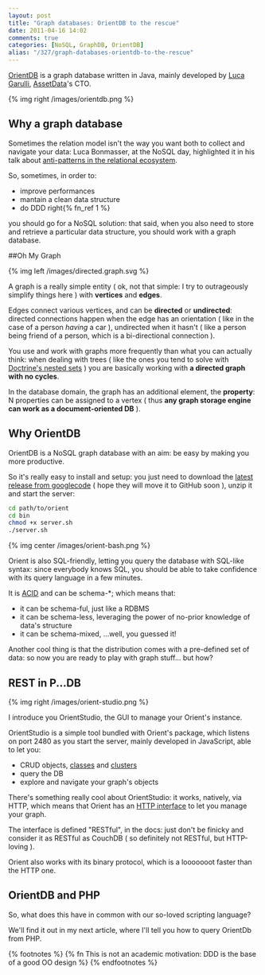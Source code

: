 ```yaml
---
layout: post
title: "Graph databases: OrientDB to the rescue"
date: 2011-04-16 14:02
comments: true
categories: [NoSQL, GraphDB, OrientDB]
alias: "/327/graph-databases-orientdb-to-the-rescue"
---
```


[OrientDB](http://www.orientechnologies.com/) is a graph database written in Java, mainly developed by [Luca Garulli](http://zion-city.blogspot.com/), [AssetData](http://www.assetdata.it/it/index.php)'s CTO.
<!-- more -->

{% img right /images/orientdb.png %}

## Why a graph database

Sometimes the relation model isn't the way you want both to collect and navigate your data: Luca Bonmasser, at the NoSQL day, highlighted it in his talk about [anti-patterns in the relational ecosystem](http://www.slideshare.net/bonmassar/patterns-antipatterns-with-nosql/29).

So, sometimes, in order to:

* improve performances
* mantain a clean data structure
* do DDD right{% fn_ref 1 %}

you should go for a NoSQL solution: that said, when you also need to store and retrieve a particular data structure, you should work with a graph database.

##Oh My Graph

{% img left /images/directed.graph.svg %}

A graph is a really simple entity ( ok, not that simple: I try to outrageously simplify things here ) with **vertices** and **edges**.

Edges connect various vertices, and can be **directed** or **undirected**: directed connections happen when the edge has an orientation ( like in the case of a person *having* a car ), undirected when it hasn't ( like a person being friend of a person, which is a bi-directional connection ).

You use and work with graphs more frequently than what you can actually think: when dealing with trees ( like the ones you tend to solve with [Doctrine's nested sets](http://www.doctrine-project.org/documentation/manual/1_2/nl/hierarchical-data) ) you are basically working with **a directed graph with no cycles**.

In the database domain, the graph has an additional element, the **property**: N properties can be assigned to a vertex ( thus **any graph storage engine can work as a document-oriented DB** ).

## Why OrientDB

OrientDB is a NoSQL graph database with an aim: be easy by making you more productive.

So it's really easy to install and setup: you just need to download the [latest release from googlecode](http://code.google.com/p/orient/downloads/list) ( hope they will move it to GitHub soon ), unzip it and start the server:

``` bash
cd path/to/orient
cd bin
chmod +x server.sh
./server.sh
```

{% img center /images/orient-bash.png %}

Orient is also SQL-friendly, letting you query the database with SQL-like syntax: since everybody knows SQL, you should be able to take confidence with its query language in a few minutes.

It is [ACID](http://en.wikipedia.org/wiki/ACID) and can be schema-*; which means that:

* it can be schema-ful, just like a RDBMS
* it can be schema-less, leveraging the power of no-prior knowledge of data's structure
* it can be schema-mixed, ...well, you guessed it!

Another cool thing is that the distribution comes with a pre-defined set of data: so now you are ready to play with graph stuff... but how?

## REST in P...DB

{% img right /images/orient-studio.png %}

I introduce you OrientStudio, the GUI to manage your Orient's instance.

OrientStudio is a simple tool bundled with Orient's package, which listens on port 2480 as you start the server, mainly developed in JavaScript, able to let you:

* CRUD objects, [classes](http://code.google.com/p/orient/wiki/Concepts#Class) and [clusters](http://code.google.com/p/orient/wiki/Concepts#Cluster)
* query the DB
* explore and navigate your graph's objects

There's something really cool about OrientStudio: it works, natively, via HTTP, which means that Orient has an [HTTP interface](http://code.google.com/p/orient/wiki/OrientDB_REST) to let you manage your graph.

The interface is defined "RESTful", in the docs: just don't be finicky and consider it as RESTful as CouchDB ( so definitely not RESTful, but HTTP-loving ).

Orient also works with its binary protocol, which is a looooooot faster than the HTTP one.

## OrientDB and PHP

So, what does this have in common with our so-loved scripting language?

We'll find it out in my next article, where I'll tell you how to query OrientDb from PHP.

{% footnotes %}
  {% fn This is not an academic motivation: DDD is the base of a good OO design %}
{% endfootnotes %}
